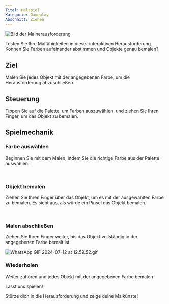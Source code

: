 ```yaml
---
Titel: Malspiel
Kategorie: Gameplay
Abschnitt: Ziehen
---
```

![Bild der Malherausforderung](https://help.Studycat.com/hc/article_attachments/34823177517721)

Testen Sie Ihre Malfähigkeiten in dieser interaktiven Herausforderung. Können Sie Farben aufeinander abstimmen und Objekte genau bemalen?

## Ziel

Malen Sie jedes Objekt mit der angegebenen Farbe, um die Herausforderung abzuschließen.

## Steuerung

Tippen Sie auf die Palette, um Farben auszuwählen, und ziehen Sie Ihren Finger, um das Objekt zu bemalen.

## Spielmechanik

### Farbe auswählen

Beginnen Sie mit dem Malen, indem Sie die richtige Farbe aus der Palette auswählen.

 

### Objekt bemalen

Ziehen Sie Ihren Finger über das Objekt, um es mit der ausgewählten Farbe zu bemalen. Es sieht aus, als würde ein Pinsel das Objekt bemalen.

 

### Malen abschließen

Ziehen Sie Ihren Finger weiter, bis das Objekt vollständig in der angegebenen Farbe bemalt ist.

![WhatsApp GIF 2024-07-12 at 12.59.52.gif](https://help.Studycat.com/hc/article_attachments/34967665665945)

### Wiederholen

Weiter zuhören und jedes Objekt mit der angegebenen Farbe bemalen

Lasst uns spielen!

Stürze dich in die Herausforderung und zeige deine Malkünste!